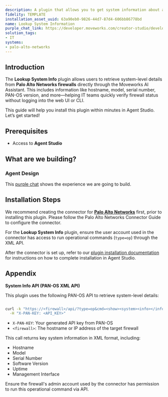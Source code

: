 ```yaml
---
description: A plugin that allows you to get system information about a firewall.
fidelity: TEMPLATE
installation_asset_uuid: 63a90eb0-9826-44d7-87d4-606bb86778bd
name: Lookup System Information
purple_chat_link: https://developer.moveworks.com/creator-studio/developer-tools/purple-chat?conversation=%7B%22startTimestamp%22%3A%2211%3A43+AM%22%2C%22messages%22%3A%5B%7B%22parts%22%3A%5B%7B%22richText%22%3A%22%3Cp%3ECan+you+give+me+system+information+on+all+of+our+firewalls%3F%3C%2Fp%3E%22%7D%5D%2C%22role%22%3A%22user%22%7D%2C%7B%22parts%22%3A%5B%7B%22reasoningSteps%22%3A%5B%7B%22richText%22%3A%22%3Cp%3ELooking+up+system+information+for+firewalls%3C%2Fp%3E%22%2C%22status%22%3A%22success%22%7D%5D%7D%2C%7B%22richText%22%3A%22%3Cp%3EHere%27s+the+system+information+for+4+firewalls%3A%3C%2Fp%3E%5Cn%5Cn%3Cul%3E%5Cn++%3Cli%3E%3Cb%3EHQ-FW-01%3C%2Fb%3E%3C%2Fli%3E%5Cn++%3Cul%3E%5Cn++++%3Cli%3E%3Cb%3ELocation%3A%3C%2Fb%3E+Headquarters%2C+Building+A%3C%2Fli%3E%5Cn++++%3Cli%3E%3Cb%3EModel%3A%3C%2Fb%3E+Palo+Alto+PA-5250%3C%2Fli%3E%5Cn++++%3Cli%3E%3Cb%3ESoftware+Version%3A%3C%2Fb%3E+PAN-OS+11.1.2%3C%2Fli%3E%5Cn++++%3Cli%3E%3Cb%3EUptime%3A%3C%2Fb%3E+3+days%2C+14+hours%2C+22+minutes%3C%2Fli%3E%5Cn++++%3Cli%3E%3Cb%3EIP+Address%3A%3C%2Fb%3E+192.168.1.1%3C%2Fli%3E%5Cn++++%3Cli%3E%3Cb%3EMAC+Address%3A%3C%2Fb%3E+00%3A1A%3A2B%3A3C%3A4D%3A5E%3C%2Fli%3E%5Cn++++%3Cli%3E%3Cb%3EDevice+Certificate+Status%3A%3C%2Fb%3E+Valid%3C%2Fli%3E%5Cn++%3C%2Ful%3E%5Cn%5Cn++%3Cli%3E%3Cb%3EBranch-FW-02%3C%2Fb%3E%3C%2Fli%3E%5Cn++%3Cul%3E%5Cn++++%3Cli%3E%3Cb%3ELocation%3A%3C%2Fb%3E+Branch+Office%2C+Building+B%3C%2Fli%3E%5Cn++++%3Cli%3E%3Cb%3EModel%3A%3C%2Fb%3E+Fortinet+FG-600E%3C%2Fli%3E%5Cn++++%3Cli%3E%3Cb%3ESoftware+Version%3A%3C%2Fb%3E+FortiOS+7.0.5%3C%2Fli%3E%5Cn++++%3Cli%3E%3Cb%3EUptime%3A%3C%2Fb%3E+1+day%2C+8+hours%2C+30+minutes%3C%2Fli%3E%5Cn++++%3Cli%3E%3Cb%3EIP+Address%3A%3C%2Fb%3E+192.168.2.1%3C%2Fli%3E%5Cn++++%3Cli%3E%3Cb%3EMAC+Address%3A%3C%2Fb%3E+00%3A2B%3A4C%3A5D%3A6E%3A7F%3C%2Fli%3E%5Cn++++%3Cli%3E%3Cb%3EDevice+Certificate+Status%3A%3C%2Fb%3E+Valid%3C%2Fli%3E%5Cn++%3C%2Ful%3E%5Cn%5Cn++%3Cli%3E%3Cb%3EBranch-FW-03%3C%2Fb%3E%3C%2Fli%3E%5Cn++%3Cul%3E%5Cn++++%3Cli%3E%3Cb%3ELocation%3A%3C%2Fb%3E+Branch+Office%2C+Building+C%3C%2Fli%3E%5Cn++++%3Cli%3E%3Cb%3EModel%3A%3C%2Fb%3E+Fortinet+FG-600E%3C%2Fli%3E%5Cn++++%3Cli%3E%3Cb%3ESoftware+Version%3A%3C%2Fb%3E+FortiOS+7.0.5%3C%2Fli%3E%5Cn++++%3Cli%3E%3Cb%3EUptime%3A%3C%2Fb%3E+1+day%2C+9+hours%2C+30+minutes%3C%2Fli%3E%5Cn++++%3Cli%3E%3Cb%3EIP+Address%3A%3C%2Fb%3E+192.168.2.3%3C%2Fli%3E%5Cn++++%3Cli%3E%3Cb%3EMAC+Address%3A%3C%2Fb%3E+00%3A2B%3A4C%3A5D%3A6E%3A8A%3C%2Fli%3E%5Cn++++%3Cli%3E%3Cb%3EDevice+Certificate+Status%3A%3C%2Fb%3E+Valid%3C%2Fli%3E%5Cn++%3C%2Ful%3E%5Cn%5Cn++%3Cli%3E%3Cb%3EBranch-FW-04%3C%2Fb%3E%3C%2Fli%3E%5Cn++%3Cul%3E%5Cn++++%3Cli%3E%3Cb%3ELocation%3A%3C%2Fb%3E+Branch+Office%2C+Building+D%3C%2Fli%3E%5Cn++++%3Cli%3E%3Cb%3EModel%3A%3C%2Fb%3E+Fortinet+FG-600E%3C%2Fli%3E%5Cn++++%3Cli%3E%3Cb%3ESoftware+Version%3A%3C%2Fb%3E+FortiOS+7.0.5%3C%2Fli%3E%5Cn++++%3Cli%3E%3Cb%3EUptime%3A%3C%2Fb%3E+1+day%2C+7+hours%2C+15+minutes%3C%2Fli%3E%5Cn++++%3Cli%3E%3Cb%3EIP+Address%3A%3C%2Fb%3E+192.168.2.4%3C%2Fli%3E%5Cn++++%3Cli%3E%3Cb%3EMAC+Address%3A%3C%2Fb%3E+00%3A2B%3A4C%3A5D%3A6E%3A9B%3C%2Fli%3E%5Cn++++%3Cli%3E%3Cb%3EDevice+Certificate+Status%3A%3C%2Fb%3E+Valid%3C%2Fli%3E%5Cn++%3C%2Ful%3E%5Cn%3C%2Ful%3E%22%7D%5D%2C%22role%22%3A%22assistant%22%7D%5D%7D
solution_tags:
- IT
systems:
- palo-alto-networks
---
```

## Introduction

The **Lookup System Info** plugin allows users to retrieve system-level details from **Palo Alto Networks firewalls** directly through the Moveworks AI Assistant. This includes information like hostname, model, serial number, PAN-OS version, and more—helping IT teams quickly verify firewall status without logging into the web UI or CLI.

This guide will help you install this plugin within minutes in Agent Studio. Let’s get started!

## Prerequisites

- Access to **Agent Studio**

## What are we building?

### Agent Design

This [purple chat](https://developer.moveworks.com/creator-studio/developer-tools/purple-chat?conversation=%7B%22startTimestamp%22%3A%2211%3A43+AM%22%2C%22messages%22%3A%5B%7B%22parts%22%3A%5B%7B%22richText%22%3A%22%3Cp%3ECan+you+give+me+system+information+on+all+of+our+firewalls%3F%3C%2Fp%3E%22%7D%5D%2C%22role%22%3A%22user%22%7D%2C%7B%22parts%22%3A%5B%7B%22reasoningSteps%22%3A%5B%7B%22richText%22%3A%22%3Cp%3ELooking+up+system+information+for+firewalls%3C%2Fp%3E%22%2C%22status%22%3A%22success%22%7D%5D%7D%2C%7B%22richText%22%3A%22%3Cp%3EHere%27s+the+system+information+for+4+firewalls%3A%3C%2Fp%3E%5Cn%5Cn%3Cul%3E%5Cn++%3Cli%3E%3Cb%3EHQ-FW-01%3C%2Fb%3E%3C%2Fli%3E%5Cn++%3Cul%3E%5Cn++++%3Cli%3E%3Cb%3ELocation%3A%3C%2Fb%3E+Headquarters%2C+Building+A%3C%2Fli%3E%5Cn++++%3Cli%3E%3Cb%3EModel%3A%3C%2Fb%3E+Palo+Alto+PA-5250%3C%2Fli%3E%5Cn++++%3Cli%3E%3Cb%3ESoftware+Version%3A%3C%2Fb%3E+PAN-OS+11.1.2%3C%2Fli%3E%5Cn++++%3Cli%3E%3Cb%3EUptime%3A%3C%2Fb%3E+3+days%2C+14+hours%2C+22+minutes%3C%2Fli%3E%5Cn++++%3Cli%3E%3Cb%3EIP+Address%3A%3C%2Fb%3E+192.168.1.1%3C%2Fli%3E%5Cn++++%3Cli%3E%3Cb%3EMAC+Address%3A%3C%2Fb%3E+00%3A1A%3A2B%3A3C%3A4D%3A5E%3C%2Fli%3E%5Cn++++%3Cli%3E%3Cb%3EDevice+Certificate+Status%3A%3C%2Fb%3E+Valid%3C%2Fli%3E%5Cn++%3C%2Ful%3E%5Cn%5Cn++%3Cli%3E%3Cb%3EBranch-FW-02%3C%2Fb%3E%3C%2Fli%3E%5Cn++%3Cul%3E%5Cn++++%3Cli%3E%3Cb%3ELocation%3A%3C%2Fb%3E+Branch+Office%2C+Building+B%3C%2Fli%3E%5Cn++++%3Cli%3E%3Cb%3EModel%3A%3C%2Fb%3E+Fortinet+FG-600E%3C%2Fli%3E%5Cn++++%3Cli%3E%3Cb%3ESoftware+Version%3A%3C%2Fb%3E+FortiOS+7.0.5%3C%2Fli%3E%5Cn++++%3Cli%3E%3Cb%3EUptime%3A%3C%2Fb%3E+1+day%2C+8+hours%2C+30+minutes%3C%2Fli%3E%5Cn++++%3Cli%3E%3Cb%3EIP+Address%3A%3C%2Fb%3E+192.168.2.1%3C%2Fli%3E%5Cn++++%3Cli%3E%3Cb%3EMAC+Address%3A%3C%2Fb%3E+00%3A2B%3A4C%3A5D%3A6E%3A7F%3C%2Fli%3E%5Cn++++%3Cli%3E%3Cb%3EDevice+Certificate+Status%3A%3C%2Fb%3E+Valid%3C%2Fli%3E%5Cn++%3C%2Ful%3E%5Cn%5Cn++%3Cli%3E%3Cb%3EBranch-FW-03%3C%2Fb%3E%3C%2Fli%3E%5Cn++%3Cul%3E%5Cn++++%3Cli%3E%3Cb%3ELocation%3A%3C%2Fb%3E+Branch+Office%2C+Building+C%3C%2Fli%3E%5Cn++++%3Cli%3E%3Cb%3EModel%3A%3C%2Fb%3E+Fortinet+FG-600E%3C%2Fli%3E%5Cn++++%3Cli%3E%3Cb%3ESoftware+Version%3A%3C%2Fb%3E+FortiOS+7.0.5%3C%2Fli%3E%5Cn++++%3Cli%3E%3Cb%3EUptime%3A%3C%2Fb%3E+1+day%2C+9+hours%2C+30+minutes%3C%2Fli%3E%5Cn++++%3Cli%3E%3Cb%3EIP+Address%3A%3C%2Fb%3E+192.168.2.3%3C%2Fli%3E%5Cn++++%3Cli%3E%3Cb%3EMAC+Address%3A%3C%2Fb%3E+00%3A2B%3A4C%3A5D%3A6E%3A8A%3C%2Fli%3E%5Cn++++%3Cli%3E%3Cb%3EDevice+Certificate+Status%3A%3C%2Fb%3E+Valid%3C%2Fli%3E%5Cn++%3C%2Ful%3E%5Cn%5Cn++%3Cli%3E%3Cb%3EBranch-FW-04%3C%2Fb%3E%3C%2Fli%3E%5Cn++%3Cul%3E%5Cn++++%3Cli%3E%3Cb%3ELocation%3A%3C%2Fb%3E+Branch+Office%2C+Building+D%3C%2Fli%3E%5Cn++++%3Cli%3E%3Cb%3EModel%3A%3C%2Fb%3E+Fortinet+FG-600E%3C%2Fli%3E%5Cn++++%3Cli%3E%3Cb%3ESoftware+Version%3A%3C%2Fb%3E+FortiOS+7.0.5%3C%2Fli%3E%5Cn++++%3Cli%3E%3Cb%3EUptime%3A%3C%2Fb%3E+1+day%2C+7+hours%2C+15+minutes%3C%2Fli%3E%5Cn++++%3Cli%3E%3Cb%3EIP+Address%3A%3C%2Fb%3E+192.168.2.4%3C%2Fli%3E%5Cn++++%3Cli%3E%3Cb%3EMAC+Address%3A%3C%2Fb%3E+00%3A2B%3A4C%3A5D%3A6E%3A9B%3C%2Fli%3E%5Cn++++%3Cli%3E%3Cb%3EDevice+Certificate+Status%3A%3C%2Fb%3E+Valid%3C%2Fli%3E%5Cn++%3C%2Ful%3E%5Cn%3C%2Ful%3E%22%7D%5D%2C%22role%22%3A%22assistant%22%7D%5D%7D) shows the experience we are going to build.

## Installation Steps

We recommend creating the connector for [**Palo Alto Networks**](https://developer.moveworks.com/creator-studio/resources/connector?id=palo-alto-networks)  first, prior to installing this plugin. Please follow the Palo Alto Networks Connector Guide to configure the connector.

For the **Lookup System Info** plugin, ensure the user account used in the connector has access to run operational commands (`type=op`) through the XML API.

After the connector is set up, refer to our [plugin installation documentation](https://help.moveworks.com/docs/ai-agent-marketplace) for instructions on how to complete installation in Agent Studio.


## Appendix

**System Info API (PAN-OS XML API)**

This plugin uses the following PAN-OS API to retrieve system-level details:

```bash

curl -k "https://<firewall>/api/?type=op&cmd=<show><system><info></info></system></show>" \
  -H "X-PAN-KEY: <API_KEY>"

```

- `X-PAN-KEY`: Your generated API key from PAN-OS
- `<firewall>`: The hostname or IP address of the target firewall

This call returns key system information in XML format, including:

- Hostname
- Model
- Serial Number
- Software Version
- Uptime
- Management Interface

Ensure the firewall's admin account used by the connector has permission to run this operational command via API.